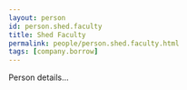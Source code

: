 ```yaml
---
layout: person
id: person.shed.faculty
title: Shed Faculty
permalink: people/person.shed.faculty.html
tags: [company.borrow]
---
```


Person details...
